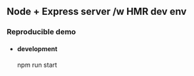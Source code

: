 ## Node + Express server /w HMR dev env


### Reproducible demo
- #### development
    npm run start
